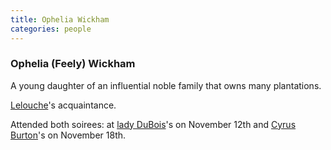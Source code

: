 ```yaml
---
title: Ophelia Wickham
categories: people
---
```


### Ophelia (Feely) Wickham

A young daughter of an influential noble family that owns many plantations.

[Lelouche](Lelouche)'s acquaintance.

Attended both soirees: at [lady DuBois](AlidaDuBois)'s on November 12th and [Cyrus Burton](CyrusBurton)'s on November 18th.
